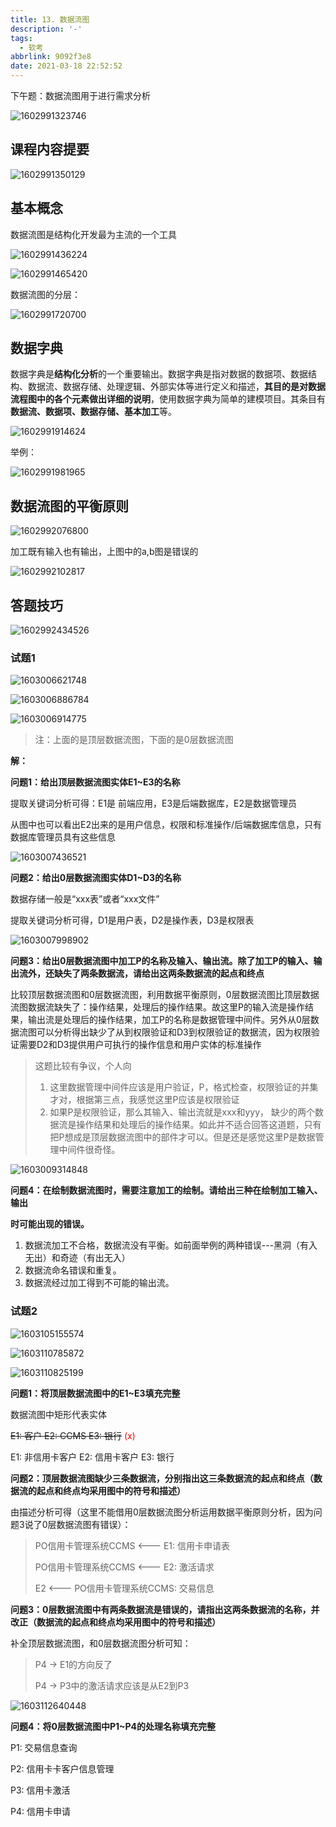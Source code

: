 ```yaml
---
title: 13. 数据流图
description: '-'
tags:
  - 软考
abbrlink: 9092f3e8
date: 2021-03-18 22:52:52
---
```




下午题：数据流图用于进行需求分析

![1602991323746](http://blog.cdn.ionluo.cn/blog/1602991323746.png)

## 课程内容提要

![1602991350129](http://blog.cdn.ionluo.cn/blog/1602991350129.png)



## 基本概念

数据流图是结构化开发最为主流的一个工具

![1602991436224](http://blog.cdn.ionluo.cn/blog/1602991436224.png)

![1602991465420](http://blog.cdn.ionluo.cn/blog/1602991465420.png)

数据流图的分层：

![1602991720700](http://blog.cdn.ionluo.cn/blog/1602991720700.png)



## 数据字典

数据字典是**结构化分析**的一个重要输出。数据字典是指对数据的数据项、数据结构、数据流、数据存储、处理逻辑、外部实体等进行定义和描述，**其目的是对数据流程图中的各个元素做出详细的说明**，使用数据字典为简单的建模项目。其条目有**数据流、数据项、数据存储、基本加工**等。

![1602991914624](http://blog.cdn.ionluo.cn/blog/1602991914624.png)

举例：

![1602991981965](http://blog.cdn.ionluo.cn/blog/1602991981965.png)



## 数据流图的平衡原则

![1602992076800](http://blog.cdn.ionluo.cn/blog/1602992076800.png)

加工既有输入也有输出，上图中的a,b图是错误的

![1602992102817](http://blog.cdn.ionluo.cn/blog/1602992102817.png)



## 答题技巧

![1602992434526](http://blog.cdn.ionluo.cn/blog/1602992434526.png)



### 试题1

![1603006621748](http://blog.cdn.ionluo.cn/blog/1603006621748.png)

![1603006886784](http://blog.cdn.ionluo.cn/blog/1603006886784.png)

![1603006914775](http://blog.cdn.ionluo.cn/blog/1603006914775.png)

> 注：上面的是顶层数据流图，下面的是0层数据流图

**解：**

**问题1：给出顶层数据流图实体E1~E3的名称**

提取关键词分析可得：E1是 前端应用，E3是后端数据库，E2是数据管理员

从图中也可以看出E2出来的是用户信息，权限和标准操作/后端数据库信息，只有数据库管理员具有这些信息

![1603007436521](http://blog.cdn.ionluo.cn/blog/1603007436521.png)



**问题2：给出0层数据流图实体D1~D3的名称**

数据存储一般是“xxx表”或者“xxx文件”

提取关键词分析可得，D1是用户表，D2是操作表，D3是权限表

![1603007998902](http://blog.cdn.ionluo.cn/blog/1603007998902.png)

**问题3：给出0层数据流图中加工P的名称及输入、输出流。除了加工P的输入、输出流外，还缺失了两条数据流，请给出这两条数据流的起点和终点**

比较顶层数据流图和0层数据流图，利用数据平衡原则，0层数据流图比顶层数据流图数据流缺失了：操作结果，处理后的操作结果。故这里P的输入流是操作结果，输出流是处理后的操作结果，加工P的名称是数据管理中间件。另外从0层数据流图可以分析得出缺少了从到权限验证和D3到权限验证的数据流，因为权限验证需要D2和D3提供用户可执行的操作信息和用户实体的标准操作

> 这题比较有争议，个人向
>
> 1. 这里数据管理中间件应该是用户验证，P，格式检查，权限验证的并集才对，根据第三点，我感觉这里P应该是权限验证
> 2. 如果P是权限验证，那么其输入、输出流就是xxx和yyy， 缺少的两个数据流是操作结果和处理后的操作结果。如此并不适合回答这道题，只有把P想成是顶层数据流图中的部件才可以。但是还是感觉这里P是数据管理中间件很奇怪。

![1603009314848](http://blog.cdn.ionluo.cn/blog/1603009314848.png)

**问题4：在绘制数据流图时，需要注意加工的绘制。请给出三种在绘制加工输入、输出**

**时可能出现的错误。**

1. 数据流加工不合格，数据流没有平衡。如前面举例的两种错误---黑洞（有入无出）和奇迹（有出无入）
2. 数据流命名错误和重复。
3. 数据流经过加工得到不可能的输出流。



### 试题2

![1603105155574](http://blog.cdn.ionluo.cn/blog/1603105155574.png)

![1603110785872](http://blog.cdn.ionluo.cn/blog/1603110785872.png)

![1603110825199](http://blog.cdn.ionluo.cn/blog/1603110825199.png)



**问题1：将顶层数据流图中的E1~E3填充完整**

数据流图中矩形代表实体

<del>E1: 客户   E2: CCMS    E3: 银行</del> <span style="color: red;">(x)</span>

E1: 非信用卡客户   E2: 信用卡客户    E3: 银行



**问题2：顶层数据流图缺少三条数据流，分别指出这三条数据流的起点和终点（数据流的起点和终点均采用图中的符号和描述）**

由描述分析可得（这里不能借用0层数据流图分析运用数据平衡原则分析，因为问题3说了0层数据流图有错误）：

> PO信用卡管理系统CCMS <--- E1: 信用卡申请表
>
> PO信用卡管理系统CCMS <--- E2: 激活请求
>
> E2 <--- PO信用卡管理系统CCMS: 交易信息



**问题3：0层数据流图中有两条数据流是错误的，请指出这两条数据流的名称，并改正（数据流的起点和终点均采用图中的符号和描述）**

补全顶层数据流图，和0层数据流图分析可知：

> P4 -> E1的方向反了
>
> P4 -> P3中的激活请求应该是从E2到P3

![1603112640448](http://blog.cdn.ionluo.cn/blog/1603112640448.png)



**问题4：将0层数据流图中P1~P4的处理名称填充完整**

P1: 交易信息查询

P2: 信用卡卡客户信息管理

P3: 信用卡激活

P4: 信用卡申请